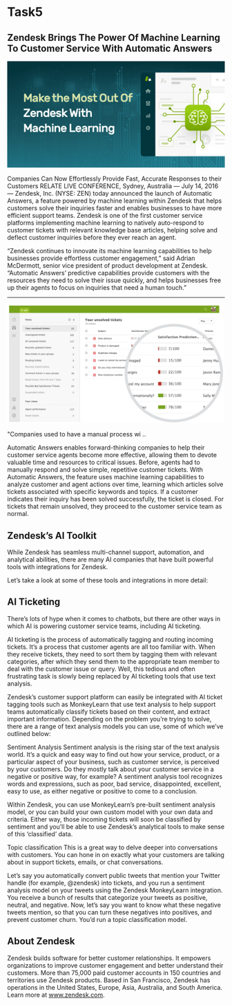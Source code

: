 # Task5

## Zendesk Brings The Power Of Machine Learning To Customer Service With Automatic Answers
![m](Zendesk-Machine-Learning-Social-2@2x.png)

Companies Can Now Effortlessly Provide Fast, Accurate Responses to their Customers
RELATE LIVE CONFERENCE, Sydney, Australia — July 14, 2016 — Zendesk, Inc. (NYSE: ZEN) today announced the launch of Automatic Answers, a feature powered by machine learning within Zendesk that helps customers solve their inquiries faster and enables businesses to have more efficient support teams. Zendesk is one of the first customer service platforms implementing machine learning to natively auto-respond to customer tickets with relevant knowledge base articles, helping solve and deflect customer inquiries before they ever reach an agent.

“Zendesk continues to innovate its machine learning capabilities to help businesses provide effortless customer engagement,” said Adrian McDermott, senior vice president of product development at Zendesk. “Automatic Answers’ predictive capabilities provide customers with the resources they need to solve their issue quickly, and helps businesses free up their agents to focus on inquiries that need a human touch.”

___

![m](56e74487910584716f8b6215.jpeg)

"Companies used to have a manual process wi ..

Automatic Answers enables forward-thinking companies to help their customer service agents become more effective, allowing them to devote valuable time and resources to critical issues. Before, agents had to manually respond and solve simple, repetitive customer tickets. With Automatic Answers, the feature uses machine learning capabilities to analyze customer and agent actions over time, learning which articles solve tickets associated with specific keywords and topics. If a customer indicates their inquiry has been solved successfully, the ticket is closed. For tickets that remain unsolved, they proceed to the customer service team as normal.

## Zendesk’s AI Toolkit
While Zendesk has seamless multi-channel support, automation, and analytical abilities, there are many AI companies that have built powerful tools with integrations for Zendesk. 

Let’s take a look at some of these tools and integrations in more detail:

## AI Ticketing
There’s lots of hype when it comes to chatbots, but there are other ways in which AI is powering customer service teams, including AI ticketing. 

AI ticketing is the process of automatically tagging and routing incoming tickets. It’s a process that customer agents are all too familiar with. When they receive tickets, they need to sort them by tagging them with relevant categories, after which they send them to the appropriate team member to deal with the customer issue or query. Well, this tedious and often frustrating task is slowly being replaced by AI ticketing tools that use text analysis. 

Zendesk’s customer support platform can easily be integrated with AI ticket tagging tools such as MonkeyLearn that use text analysis to help support teams automatically classify tickets based on their content, and extract important information. Depending on the problem you’re trying to solve, there are a range of text analysis models you can use, some of which we’ve outlined below:

Sentiment Analysis
Sentiment analysis is the rising star of the text analysis world. It’s a quick and easy way to find out how your service, product, or a particular aspect of your business, such as customer service, is perceived by your customers. Do they mostly talk about your customer service in a negative or positive way, for example? A sentiment analysis tool recognizes words and expressions, such as poor, bad service, disappointed, excellent, easy to use, as either negative or positive to come to a conclusion. 

Within Zendesk, you can use MonkeyLearn’s pre-built sentiment analysis model, or you can build your own custom model with your own data and criteria. Either way, those incoming tickets will soon be classified by sentiment and you’ll be able to use Zendesk’s analytical tools to make sense of this ‘classified’ data.

Topic classification
This is a great way to delve deeper into conversations with customers. You can hone in on exactly what your customers are talking about in support tickets, emails, or chat conversations. 

Let’s say you automatically convert public tweets that mention your Twitter handle (for example, @zendesk) into tickets, and you run a sentiment analysis model on your tweets using the Zendesk MonkeyLearn integration. You receive a bunch of results that categorize your tweets as positive, neutral, and negative. Now, let’s say you want to know what these negative tweets mention, so that you can turn these negatives into positives, and prevent customer churn. You’d run a topic classification model.


## About Zendesk
Zendesk builds software for better customer relationships. It empowers organizations to improve customer engagement and better understand their customers. More than 75,000 paid customer accounts in 150 countries and territories use Zendesk products. Based in San Francisco, Zendesk has operations in the United States, Europe, Asia, Australia, and South America. Learn more at www.zendesk.com.




